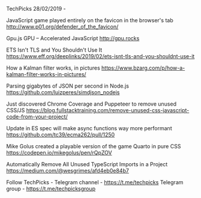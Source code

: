 TechPicks 28/02/2019 -

JavaScript game played entirely on the favicon in the browser's tab
http://www.p01.org/defender_of_the_favicon/

Gpu.js GPU – Accelerated JavaScript
http://gpu.rocks

ETS Isn't TLS and You Shouldn't Use It
https://www.eff.org/deeplinks/2019/02/ets-isnt-tls-and-you-shouldnt-use-it

How a Kalman filter works, in pictures
https://www.bzarg.com/p/how-a-kalman-filter-works-in-pictures/

Parsing gigabytes of JSON per second in Node.js
https://github.com/luizperes/simdjson_nodejs

Just discovered Chrome Coverage and Puppeteer to remove unused CSS/JS
https://blog.fullstacktraining.com/remove-unused-css-javascript-code-from-your-project/

Update in ES spec will make async functions way more performant
https://github.com/tc39/ecma262/pull/1250

Mike Golus created a playable version of the game Quarto in pure CSS
https://codepen.io/mikegolus/pen/rQpZOV

Automatically Remove All Unused TypeScript Imports in a Project
https://medium.com/@wesgrimes/afd4eb0e84b7

Follow TechPicks -
Telegram channel - https://t.me/techpicks
Telegram group - https://t.me/techpicksgroup